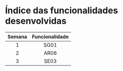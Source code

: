 # Índice das funcionalidades desenvolvidas

|	Semana	|	Funcionalidade	|
|	:----:	|	:------------:	|
|	1		|		SG01			|
|	2		|		AR06			|
|	3		|		SE03			|

